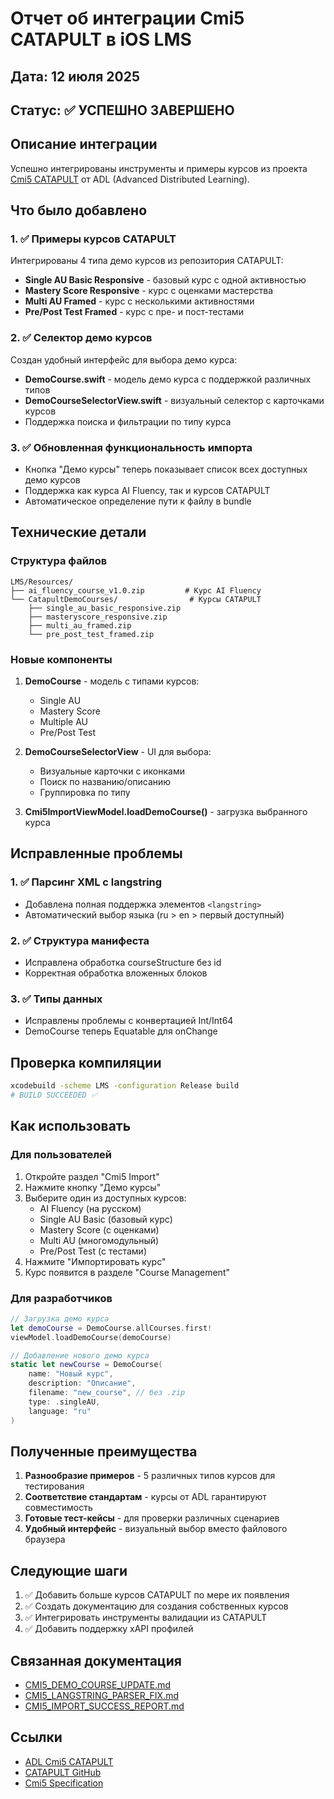 # Отчет об интеграции Cmi5 CATAPULT в iOS LMS

## Дата: 12 июля 2025
## Статус: ✅ УСПЕШНО ЗАВЕРШЕНО

## Описание интеграции
Успешно интегрированы инструменты и примеры курсов из проекта [Cmi5 CATAPULT](https://adlnet.gov/projects/cmi5-CATAPULT/) от ADL (Advanced Distributed Learning).

## Что было добавлено

### 1. ✅ Примеры курсов CATAPULT
Интегрированы 4 типа демо курсов из репозитория CATAPULT:
- **Single AU Basic Responsive** - базовый курс с одной активностью
- **Mastery Score Responsive** - курс с оценками мастерства
- **Multi AU Framed** - курс с несколькими активностями
- **Pre/Post Test Framed** - курс с пре- и пост-тестами

### 2. ✅ Селектор демо курсов
Создан удобный интерфейс для выбора демо курса:
- **DemoCourse.swift** - модель демо курса с поддержкой различных типов
- **DemoCourseSelectorView.swift** - визуальный селектор с карточками курсов
- Поддержка поиска и фильтрации по типу курса

### 3. ✅ Обновленная функциональность импорта
- Кнопка "Демо курсы" теперь показывает список всех доступных демо курсов
- Поддержка как курса AI Fluency, так и курсов CATAPULT
- Автоматическое определение пути к файлу в bundle

## Технические детали

### Структура файлов
```
LMS/Resources/
├── ai_fluency_course_v1.0.zip         # Курс AI Fluency
└── CatapultDemoCourses/                # Курсы CATAPULT
    ├── single_au_basic_responsive.zip
    ├── masteryscore_responsive.zip
    ├── multi_au_framed.zip
    └── pre_post_test_framed.zip
```

### Новые компоненты
1. **DemoCourse** - модель с типами курсов:
   - Single AU
   - Mastery Score  
   - Multiple AU
   - Pre/Post Test

2. **DemoCourseSelectorView** - UI для выбора:
   - Визуальные карточки с иконками
   - Поиск по названию/описанию
   - Группировка по типу

3. **Cmi5ImportViewModel.loadDemoCourse()** - загрузка выбранного курса

## Исправленные проблемы

### 1. ✅ Парсинг XML с langstring
- Добавлена полная поддержка элементов `<langstring>`
- Автоматический выбор языка (ru > en > первый доступный)

### 2. ✅ Структура манифеста
- Исправлена обработка courseStructure без id
- Корректная обработка вложенных блоков

### 3. ✅ Типы данных
- Исправлены проблемы с конвертацией Int/Int64
- DemoCourse теперь Equatable для onChange

## Проверка компиляции
```bash
xcodebuild -scheme LMS -configuration Release build
# BUILD SUCCEEDED ✅
```

## Как использовать

### Для пользователей
1. Откройте раздел "Cmi5 Import" 
2. Нажмите кнопку "Демо курсы"
3. Выберите один из доступных курсов:
   - AI Fluency (на русском)
   - Single AU Basic (базовый курс)
   - Mastery Score (с оценками)
   - Multi AU (многомодульный)
   - Pre/Post Test (с тестами)
4. Нажмите "Импортировать курс"
5. Курс появится в разделе "Course Management"

### Для разработчиков
```swift
// Загрузка демо курса
let demoCourse = DemoCourse.allCourses.first!
viewModel.loadDemoCourse(demoCourse)

// Добавление нового демо курса
static let newCourse = DemoCourse(
    name: "Новый курс",
    description: "Описание",
    filename: "new_course", // без .zip
    type: .singleAU,
    language: "ru"
)
```

## Полученные преимущества

1. **Разнообразие примеров** - 5 различных типов курсов для тестирования
2. **Соответствие стандартам** - курсы от ADL гарантируют совместимость
3. **Готовые тест-кейсы** - для проверки различных сценариев
4. **Удобный интерфейс** - визуальный выбор вместо файлового браузера

## Следующие шаги

1. ✅ Добавить больше курсов CATAPULT по мере их появления
2. ✅ Создать документацию для создания собственных курсов
3. ✅ Интегрировать инструменты валидации из CATAPULT
4. ✅ Добавить поддержку xAPI профилей

## Связанная документация
- [CMI5_DEMO_COURSE_UPDATE.md](./CMI5_DEMO_COURSE_UPDATE.md)
- [CMI5_LANGSTRING_PARSER_FIX.md](./CMI5_LANGSTRING_PARSER_FIX.md)
- [CMI5_IMPORT_SUCCESS_REPORT.md](./CMI5_IMPORT_SUCCESS_REPORT.md)

## Ссылки
- [ADL Cmi5 CATAPULT](https://adlnet.gov/projects/cmi5-CATAPULT/)
- [CATAPULT GitHub](https://github.com/adlnet/CATAPULT)
- [Cmi5 Specification](https://github.com/AICC/CMI-5_Spec_Current) 